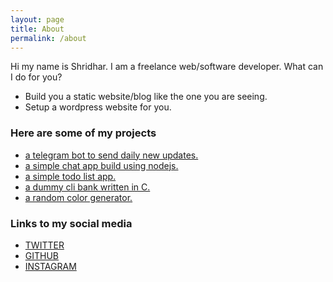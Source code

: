 ```yaml
---
layout: page
title: About
permalink: /about
---
```


Hi my name is Shridhar.
I am a freelance web/software developer.
What can I do for you?
- Build you a static website/blog like the one you are seeing.
- Setup a wordpress website for you.

### Here are some of my projects

- [a telegram bot to send daily new updates.](https://github.com/shree-c/hindukushbot)
- [a simple chat app build using nodejs.](https://github.com/shree-c/chattz)
- [a simple todo list app.](https://github.com/shree-c/todolistlocal/tree/master)
- [a dummy cli bank written in C.](https://github.com/shree-c/DummyBank)
- [a random color generator.](https://github.com/shree-c/RandomColorgenerator)

### Links to my social media

- [TWITTER](https://twitter.com/shri__dhar)
- [GITHUB](https://github.com/shree-c)
- [INSTAGRAM](https://www.instagram.com/sridhar.w)